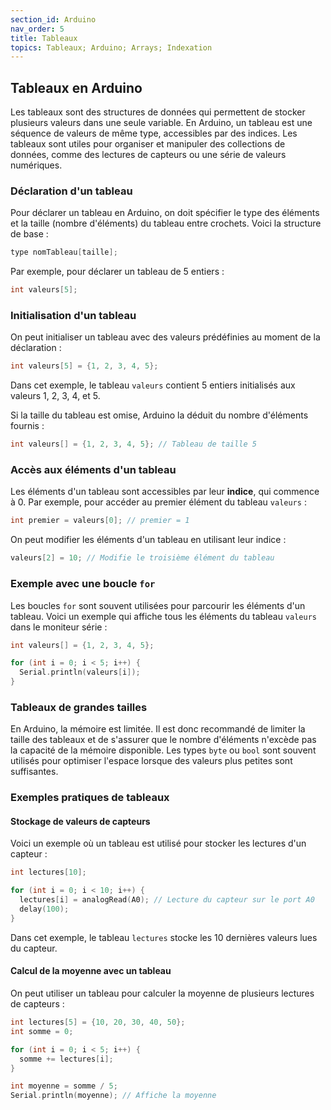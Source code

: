 ```yaml
---
section_id: Arduino
nav_order: 5
title: Tableaux
topics: Tableaux; Arduino; Arrays; Indexation
---
```


## Tableaux en Arduino

Les tableaux sont des structures de données qui permettent de stocker plusieurs valeurs dans une seule variable. En Arduino, un tableau est une séquence de valeurs de même type, accessibles par des indices. Les tableaux sont utiles pour organiser et manipuler des collections de données, comme des lectures de capteurs ou une série de valeurs numériques.

### Déclaration d'un tableau

Pour déclarer un tableau en Arduino, on doit spécifier le type des éléments et la taille (nombre d'éléments) du tableau entre crochets. Voici la structure de base :

```cpp
type nomTableau[taille];
```

Par exemple, pour déclarer un tableau de 5 entiers :

```cpp
int valeurs[5];
```

### Initialisation d'un tableau

On peut initialiser un tableau avec des valeurs prédéfinies au moment de la déclaration :

```cpp
int valeurs[5] = {1, 2, 3, 4, 5};
```

Dans cet exemple, le tableau `valeurs` contient 5 entiers initialisés aux valeurs 1, 2, 3, 4, et 5.

Si la taille du tableau est omise, Arduino la déduit du nombre d'éléments fournis :

```cpp
int valeurs[] = {1, 2, 3, 4, 5}; // Tableau de taille 5
```

### Accès aux éléments d'un tableau

Les éléments d'un tableau sont accessibles par leur **indice**, qui commence à 0. Par exemple, pour accéder au premier élément du tableau `valeurs` :

```cpp
int premier = valeurs[0]; // premier = 1
```

On peut modifier les éléments d'un tableau en utilisant leur indice :

```cpp
valeurs[2] = 10; // Modifie le troisième élément du tableau
```

### Exemple avec une boucle `for`

Les boucles `for` sont souvent utilisées pour parcourir les éléments d'un tableau. Voici un exemple qui affiche tous les éléments du tableau `valeurs` dans le moniteur série :

```cpp
int valeurs[] = {1, 2, 3, 4, 5};

for (int i = 0; i < 5; i++) {
  Serial.println(valeurs[i]);
}
```

### Tableaux de grandes tailles

En Arduino, la mémoire est limitée. Il est donc recommandé de limiter la taille des tableaux et de s'assurer que le nombre d'éléments n'excède pas la capacité de la mémoire disponible. Les types `byte` ou `bool` sont souvent utilisés pour optimiser l'espace lorsque des valeurs plus petites sont suffisantes.

### Exemples pratiques de tableaux

#### Stockage de valeurs de capteurs

Voici un exemple où un tableau est utilisé pour stocker les lectures d'un capteur :

```cpp
int lectures[10];

for (int i = 0; i < 10; i++) {
  lectures[i] = analogRead(A0); // Lecture du capteur sur le port A0
  delay(100);
}
```

Dans cet exemple, le tableau `lectures` stocke les 10 dernières valeurs lues du capteur.

#### Calcul de la moyenne avec un tableau

On peut utiliser un tableau pour calculer la moyenne de plusieurs lectures de capteurs :

```cpp
int lectures[5] = {10, 20, 30, 40, 50};
int somme = 0;

for (int i = 0; i < 5; i++) {
  somme += lectures[i];
}

int moyenne = somme / 5;
Serial.println(moyenne); // Affiche la moyenne
```
